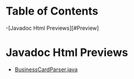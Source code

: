 # Table of Contents
-[Javadoc Html Previews][#Preview]
  
# Javadoc Html Previews
- [BusinessCardParser.java](https://htmlpreview.github.io/?https://github.com/bersonconnor/BusinessCard/blob/master/doc/javadoc/BusinessCardParser.html)
